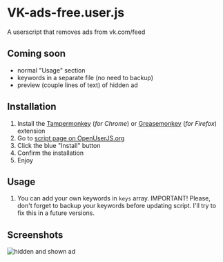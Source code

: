 # VK-ads-free.user.js

A userscript that removes ads from vk.com/feed

## Coming soon
- normal "Usage" section
- keywords in a separate file (no need to backup)
- preview (couple lines of text) of hidden ad

## Installation
1. Install the [Tampermonkey](https://chrome.google.com/webstore/detail/tampermonkey/dhdgffkkebhmkfjojejmpbldmpobfkfo) (*for Chrome*) or [Greasemonkey](https://addons.mozilla.org/ru/firefox/addon/greasemonkey/) (*for Firefox*) extension
2. Go to [script page on OpenUserJS.org](https://openuserjs.org/scripts/orlovskyalex/VK-ads-free)
3. Click the blue "Install" button
4. Confirm the installation
5. Enjoy

## Usage
1. You can add your own keywords in `keys` array. IMPORTANT! Please, don't forget to backup your keywords before updating script. I'll try to fix this in a future versions.

## Screenshots

![hidden and shown ad](http://i.piccy.info/i9/84466f8bdb07b61b5c8696e8e133eba5/1483047898/143017/1104307/Image_1.jpg)